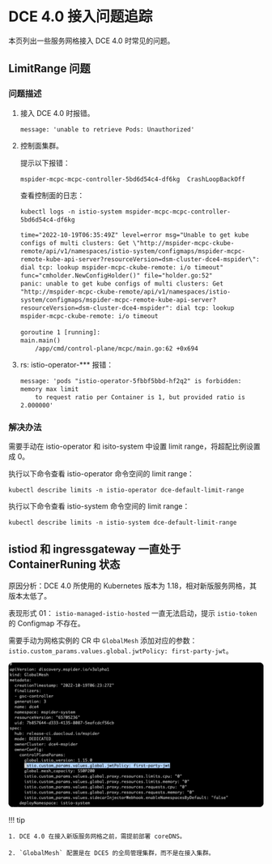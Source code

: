 # DCE 4.0 接入问题追踪

本页列出一些服务网格接入 DCE 4.0 时常见的问题。

## LimitRange 问题

### 问题描述

1. 接入 DCE 4.0 时报错。

    ```console
    message: 'unable to retrieve Pods: Unauthorized'
    ```

1. 控制面集群。

    提示以下报错：

    ```console
    mspider-mcpc-mcpc-controller-5bd6d54c4-df6kg  CrashLoopBackOff
    ```

    查看控制面的日志：

    ```shell
    kubectl logs -n istio-system mspider-mcpc-mcpc-controller-5bd6d54c4-df6kg
    ```

    ```console
    time="2022-10-19T06:35:49Z" level=error msg="Unable to get kube configs of multi clusters: Get \"http://mspider-mcpc-ckube-remote/api/v1/namespaces/istio-system/configmaps/mspider-mcpc-remote-kube-api-server?resourceVersion=dsm-cluster-dce4-mspider\": dial tcp: lookup mspider-mcpc-ckube-remote: i/o timeout" func="cmholder.NewConfigHolder()" file="holder.go:52"
    panic: unable to get kube configs of multi clusters: Get "http://mspider-mcpc-ckube-remote/api/v1/namespaces/istio-system/configmaps/mspider-mcpc-remote-kube-api-server?resourceVersion=dsm-cluster-dce4-mspider": dial tcp: lookup mspider-mcpc-ckube-remote: i/o timeout

    goroutine 1 [running]:
    main.main()
        /app/cmd/control-plane/mcpc/main.go:62 +0x694
    ```

1. rs: istio-operator-*** 报错：

    ```console
    message: 'pods "istio-operator-5fbbf5bbd-hf2q2" is forbidden: memory max limit
        to request ratio per Container is 1, but provided ratio is 2.000000'
    ```

### 解决办法

需要手动在 istio-operator 和 isito-system 中设置 limit range，将超配比例设置成 0。

执行以下命令查看 istio-operator 命令空间的 limit range：

```shell
kubectl describe limits -n istio-operator dce-default-limit-range
```

执行以下命令查看 istio-system 命令空间的 limit range：

```shell
kubectl describe limits -n istio-system dce-default-limit-range
```

## istiod 和 ingressgateway 一直处于 ContainerRuning 状态

原因分析：DCE 4.0 所使用的 Kubernetes 版本为 1.18，相对新版服务网格，其版本太低了。

表现形式 01： `istio-managed-istio-hosted` 一直无法启动，提示 `istio-token` 的 Configmap 不存在。

需要手动为网格实例的 CR 中 `GlobalMesh` 添加对应的参数： `istio.custom_params.values.global.jwtPolicy: first-party-jwt`。

![params](./images/dce4-01.png)

!!! tip

    1. DCE 4.0 在接入新版服务网格之前，需提前部署 coreDNS。

    2. `GlobalMesh` 配置是在 DCE5 的全局管理集群，而不是在接入集群。
